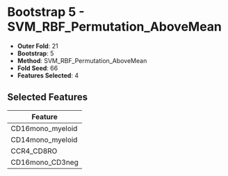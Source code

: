 # Bootstrap 5 - SVM_RBF_Permutation_AboveMean

- **Outer Fold**: 21
- **Bootstrap**: 5
- **Method**: SVM_RBF_Permutation_AboveMean
- **Fold Seed**: 66
- **Features Selected**: 4

## Selected Features

| Feature |
|---------|
| CD16mono_myeloid |
| CD14mono_myeloid |
| CCR4_CD8RO |
| CD16mono_CD3neg |
